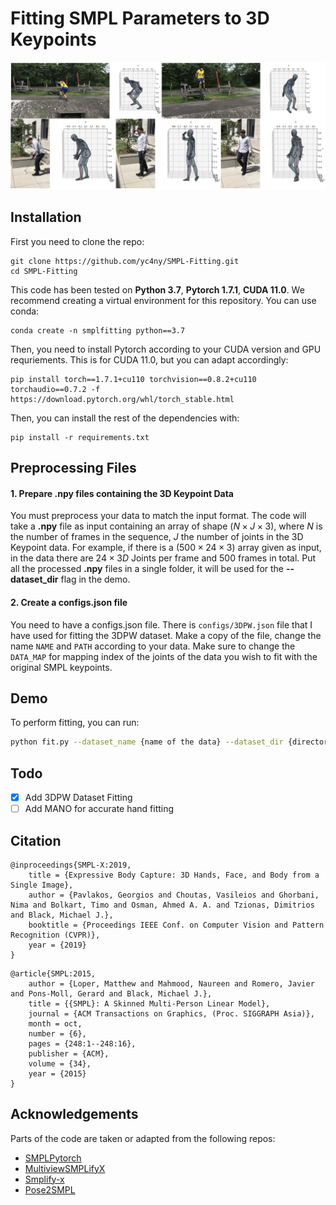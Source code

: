 # Fitting SMPL Parameters to 3D Keypoints

![teaser](assets/teaser.png)

## Installation
First you need to clone the repo:
```
git clone https://github.com/yc4ny/SMPL-Fitting.git
cd SMPL-Fitting
```
This code has been tested on **Python 3.7**, **Pytorch 1.7.1**, **CUDA 11.0**.
We recommend creating a virtual environment for this repository. You can use conda:
```
conda create -n smplfitting python==3.7
```

Then, you need to install Pytorch according to your CUDA version and GPU requriements. This is for CUDA 11.0, but you can adapt accordingly: 
```
pip install torch==1.7.1+cu110 torchvision==0.8.2+cu110 torchaudio==0.7.2 -f https://download.pytorch.org/whl/torch_stable.html
```

Then, you can install the rest of the dependencies with: 
```
pip install -r requirements.txt
```

## Preprocessing Files

#### 1. Prepare **.npy** files containing the 3D Keypoint Data
You must preprocess your data to match the input format. 
The code will take a **.npy** file as input containing an array of shape $(N \times J \times 3)$, where $N$ is the number of frames in the sequence, $J$ the number of joints in the 3D Keypoint data. For example, if there is a $(500 \times 24 \times 3)$ array given as input, in the data there are $24 \times 3D$ Joints per frame and $500$ frames in total. Put all the processed **.npy** files in a single folder, it will be used for the **--dataset_dir** flag in the demo. 

#### 2. Create a configs.json file 
You need to have a configs.json file. There is ```configs/3DPW.json``` file that I have used for fitting the 3DPW dataset. Make a copy of the file, change the name ```NAME``` and ```PATH``` according to your data. Make sure to change the ```DATA_MAP``` for mapping index of the joints of the data you wish to fit with the original SMPL keypoints.


## Demo
To perform fitting, you can run:
```bash
python fit.py --dataset_name {name of the data} --dataset_dir {directory of the preprocessed .npy files}
```

## Todo
- [X] Add 3DPW Dataset Fitting
- [ ] Add MANO for accurate hand fitting

## Citation
```
@inproceedings{SMPL-X:2019,
    title = {Expressive Body Capture: 3D Hands, Face, and Body from a Single Image},
    author = {Pavlakos, Georgios and Choutas, Vasileios and Ghorbani, Nima and Bolkart, Timo and Osman, Ahmed A. A. and Tzionas, Dimitrios and Black, Michael J.},
    booktitle = {Proceedings IEEE Conf. on Computer Vision and Pattern Recognition (CVPR)},
    year = {2019}
}
```

```
@article{SMPL:2015,
    author = {Loper, Matthew and Mahmood, Naureen and Romero, Javier and Pons-Moll, Gerard and Black, Michael J.},
    title = {{SMPL}: A Skinned Multi-Person Linear Model},
    journal = {ACM Transactions on Graphics, (Proc. SIGGRAPH Asia)},
    month = oct,
    number = {6},
    pages = {248:1--248:16},
    publisher = {ACM},
    volume = {34},
    year = {2015}
}
```

## Acknowledgements

Parts of the code are taken or adapted from the following repos:

- [SMPLPytorch](https://github.com/gulvarol/smplpytorch)
- [MultiviewSMPLifyX](https://github.com/ZhengZerong/MultiviewSMPLifyX)
- [Smplify-x](https://github.com/vchoutas/smplify-x)
- [Pose2SMPL](https://github.com/Dou-Yiming/Pose_to_SMPL)
